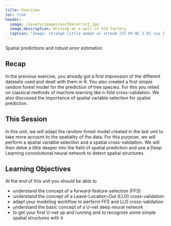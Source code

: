 ```yaml
---
title: Overview
toc: true
header:
  image: /assets/images/unit04/error2.jpg
  image_description: Writing on a wall in old factory
  caption: "Image: strange little woman on stream [CC BY-NC 2.0] via [flickr.com](https://www.flickr.com/photos/strangelittlewoman-onstream/8680774480/in/photostream/)"
---
```


Spatial predictions and robust error estimation
<!--more-->

## Recap

In the previous exercise, you already got a first impression of the different datasets used and dealt with them in R. You also created a first simple random forest model for the prediction of tree species. For this you relied on classical methods of machine learning like n-fold cross-validation. We also discussed the importance of spatial variable selection for spatial prediction.
## This Session

In this unit, we will adapt the random forest model created in the last unit to take more account to the spatiality of the data. For this purpose, we will perform a spatial variable selection and a spatial cross-validation.
We will then delve a little deeper into the field of spatial prediction and use a Deep Learning convolutional neural network to detect spatial structures.

## Learning Objectives

At the end of this unit you should be able to

* understand the concept of a forward-feature-selection (FFS)
* understand the concept of a Leave-Location-Out (LLO) cross-validation
* adapt your modeling workflow to perform FFS and LLO cross-validation
* understand the basic concept of a U-net deep neural network
* to get your first U-net up and running and to recognize some simple spatial structures with it

